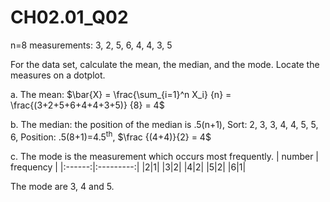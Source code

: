 # CH02.01_Q02 #

n=8 measurements: 3, 2, 5, 6, 4, 4, 3, 5

For the data set, calculate the mean, the median, and the mode. Locate the measures on a dotplot.

a. The mean: $\bar{X} = \frac{\sum_{i=1}^n X_i} {n} = \frac{(3+2+5+6+4+4+3+5)} {8} = 4$

b. The median: the position of the median is .5(n+1), Sort: 2, 3, 3, 4, 4, 5, 5, 6, Position: .5(8+1)=4.5<sup>th</sup>, $\frac {(4+4)}{2} = 4$

c. The mode is the measurement which occurs most frequently.
| number | frequency |
|:------:|:---------:|
|2|1|
|3|2|
|4|2|
|5|2|
|6|1|

The mode are 3, 4 and 5.
